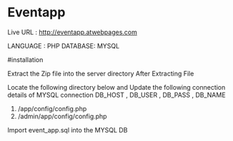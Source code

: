 # Eventapp
Live URL : http://eventapp.atwebpages.com

LANGUAGE : PHP
DATABASE: MYSQL

#installation

Extract the Zip file into the server  directory
After Extracting File

Locate the following directory below and Update the following connection details of MYSQL connection DB_HOST , DB_USER , DB_PASS  , DB_NAME

1. /app/config/config.php
2. /admin/app/config/config.php

Import event_app.sql into the MYSQL DB


